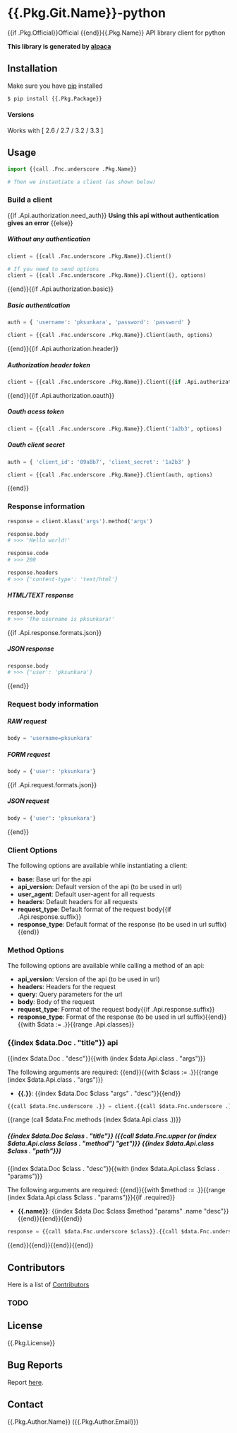 # {{.Pkg.Git.Name}}-python

{{if .Pkg.Official}}Official {{end}}{{.Pkg.Name}} API library client for python

__This library is generated by [alpaca](https://github.com/pksunkara/alpaca)__

## Installation

Make sure you have [pip](https://pypi.python.org/pypi/pip) installed

```bash
$ pip install {{.Pkg.Package}}
```

#### Versions

Works with [ 2.6 / 2.7 / 3.2 / 3.3 ]

## Usage

```python
import {{call .Fnc.underscore .Pkg.Name}}

# Then we instantiate a client (as shown below)
```

### Build a client
{{if .Api.authorization.need_auth}}
**Using this api without authentication gives an error**
{{else}}
##### Without any authentication

```python
client = {{call .Fnc.underscore .Pkg.Name}}.Client()

# If you need to send options
client = {{call .Fnc.underscore .Pkg.Name}}.Client({}, options)
```
{{end}}{{if .Api.authorization.basic}}
##### Basic authentication

```python
auth = { 'username': 'pksunkara', 'password': 'password' }

client = {{call .Fnc.underscore .Pkg.Name}}.Client(auth, options)
```
{{end}}{{if .Api.authorization.header}}
##### Authorization header token

```python
client = {{call .Fnc.underscore .Pkg.Name}}.Client({{if .Api.authorization.oauth}}{'http_header': '1a2b3'}{{else}}'1a2b3'{{end}}, options)
```
{{end}}{{if .Api.authorization.oauth}}
##### Oauth acess token

```python
client = {{call .Fnc.underscore .Pkg.Name}}.Client('1a2b3', options)
```

##### Oauth client secret

```python
auth = { 'client_id': '09a8b7', 'client_secret': '1a2b3' }

client = {{call .Fnc.underscore .Pkg.Name}}.Client(auth, options)
```
{{end}}
### Response information

```python
response = client.klass('args').method('args')

response.body
# >>> 'Hello world!'

response.code
# >>> 200

response.headers
# >>> {'content-type': 'text/html'}
```

##### HTML/TEXT response

```python
response.body
# >>> 'The username is pksunkara!'
```
{{if .Api.response.formats.json}}
##### JSON response

```python
response.body
# >>> {'user': 'pksunkara'}
```
{{end}}
### Request body information

##### RAW request

```python
body = 'username=pksunkara'
```

##### FORM request

```python
body = {'user': 'pksunkara'}
```
{{if .Api.request.formats.json}}
##### JSON request

```python
body = {'user': 'pksunkara'}
```
{{end}}
### Client Options

The following options are available while instantiating a client:

 * __base__: Base url for the api
 * __api_version__: Default version of the api (to be used in url)
 * __user_agent__: Default user-agent for all requests
 * __headers__: Default headers for all requests
 * __request_type__: Default format of the request body{{if .Api.response.suffix}}
 * __response_type__: Default format of the response (to be used in url suffix){{end}}

### Method Options

The following options are available while calling a method of an api:

 * __api_version__: Version of the api (to be used in url)
 * __headers__: Headers for the request
 * __query__: Query parameters for the url
 * __body__: Body of the request
 * __request_type__: Format of the request body{{if .Api.response.suffix}}
 * __response_type__: Format of the response (to be used in url suffix){{end}}
{{with $data := .}}{{range .Api.classes}}
### {{index $data.Doc . "title"}} api

{{index $data.Doc . "desc"}}{{with (index $data.Api.class . "args")}}

The following arguments are required:
{{end}}{{with $class := .}}{{range (index $data.Api.class . "args")}}
 * __{{.}}__: {{index $data.Doc $class "args" . "desc"}}{{end}}

```python
{{call $data.Fnc.underscore .}} = client.{{call $data.Fnc.underscore .}}({{call $data.Fnc.prnt.python (index $data.Doc . "args") ", " false}})
```
{{range (call $data.Fnc.methods (index $data.Api.class .))}}
##### {{index $data.Doc $class . "title"}} ({{call $data.Fnc.upper (or (index $data.Api.class $class . "method") "get")}} {{index $data.Api.class $class . "path"}})

{{index $data.Doc $class . "desc"}}{{with (index $data.Api.class $class . "params")}}

The following arguments are required:
{{end}}{{with $method := .}}{{range (index $data.Api.class $class . "params")}}{{if .required}}
 * __{{.name}}__: {{index $data.Doc $class $method "params" .name "desc"}}{{end}}{{end}}{{end}}

```python
response = {{call $data.Fnc.underscore $class}}.{{call $data.Fnc.underscore .}}({{call $data.Fnc.prnt.python (index $data.Doc $class . "params") ", " true}}options)
```
{{end}}{{end}}{{end}}{{end}}
## Contributors
Here is a list of [Contributors](https://{{.Pkg.Git.Site}}/{{.Pkg.Git.User}}/{{.Pkg.Git.Name}}-python/contributors)

### TODO

## License
{{.Pkg.License}}

## Bug Reports
Report [here](https://{{.Pkg.Git.Site}}/{{.Pkg.Git.User}}/{{.Pkg.Git.Name}}-python/issues).

## Contact
{{.Pkg.Author.Name}} ({{.Pkg.Author.Email}})
